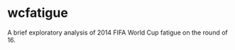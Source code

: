 wcfatigue
=========

A brief exploratory analysis of 2014 FIFA World Cup fatigue on the round of 16.
